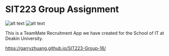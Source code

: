 # SIT223 Group Assignment
![alt text](https://i.imgur.com/PPqKwx8.png)
![alt text](https://i.imgur.com/xEhh0cA.png)

This is a TeamMate Recruitment App we have created for the School of IT at Deakin University.

https://garryzhuang.github.io/SIT223-Group-16/
